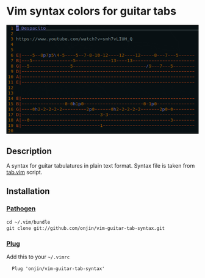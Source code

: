 # Vim syntax colors for guitar tabs

![screenshot](https://github.com/onjin/vim-guitar-tab-syntax/raw/master/screenshot.png "Screenshot")

## Description

A syntax for guitar tabulatures in plain text format. Syntax file is taken from [tab.vim](http://www.vim.org/scripts/script.php?script_id=537) script.


## Installation

### [Pathogen][pathogen]

    cd ~/.vim/bundle
    git clone git://github.com/onjin/vim-guitar-tab-syntax.git
    
### [Plug][plug]

Add this to your `~/.vimrc`

```VimL
  Plug 'onjin/vim-guitar-tab-syntax'
```

[plug]: https://github.com/junegunn/vim-plug
[pathogen]: https://github.com/tpope/vim-pathogen
